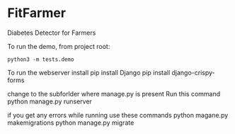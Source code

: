 # FitFarmer
Diabetes Detector for Farmers

To run the demo, from project root:

``` 
python3 -m tests.demo
```


To run the webserver install
pip install Django
pip install django-crispy-forms

change to the subforlder where manage.py is present
Run this command
python manage.py runserver

if you get any errors while running use these commands
python magane.py makemigrations
python manage.py migrate
